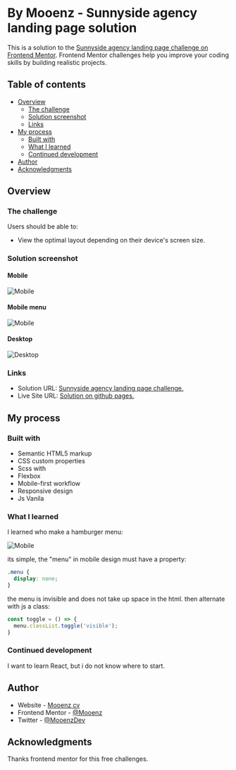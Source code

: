 # By Mooenz - Sunnyside agency landing page solution

This is a solution to the [Sunnyside agency landing page challenge on Frontend Mentor](https://www.frontendmentor.io/challenges/sunnyside-agency-landing-page-7yVs3B6ef). Frontend Mentor challenges help you improve your coding skills by building realistic projects.

## Table of contents

- [Overview](#overview)
  - [The challenge](#the-challenge)
  - [Solution screenshot](#solution-screenshot)
  - [Links](#links)
- [My process](#my-process)
  - [Built with](#built-with)
  - [What I learned](#what-i-learned)
  - [Continued development](#continued-development)
- [Author](#author)
- [Acknowledgments](#acknowledgments)

## Overview

### The challenge

Users should be able to:

- View the optimal layout depending on their device's screen size.

### Solution screenshot

#### Mobile

![Mobile](./solution-capture/mooenz-mobile-solution.png)


#### Mobile menu

![Mobile](./solution-capture/mooenz-mobile-menu-solution.png)

#### Desktop

![Desktop](./solution-capture/mooenz-desktop-solution.png)


### Links

- Solution URL: [Sunnyside agency landing page challenge.]()
- Live Site URL: [Solution on github pages.](https://mooenz.github.io/Frontend-portafolio/sunnyside-agency-landing-page-main/)

## My process

### Built with

- Semantic HTML5 markup
- CSS custom properties
- Scss with 
- Flexbox
- Mobile-first workflow
- Responsive design
- Js Vanila

### What I learned

I learned who make a hamburger menu:

![Mobile](./solution-capture/mooenz-mobile-menu-solution.png)

its simple, the "menu" in mobile design must have a property:  

```css
.menu {
  display: none;
}
```
the menu is invisible and does not take up space in the html. then alternate with js a class:

```js
const toggle = () => {
  menu.classList.toggle('visible');
}
```

### Continued development

I want to learn React, but i do not know where to start.

## Author

- Website - [Mooenz cv](https://mooenz.github.io/Curriculum-Vitae/)
- Frontend Mentor - [@Mooenz](https://www.frontendmentor.io/profile/Mooenz)
- Twitter - [@MooenzDev](https://www.twitter.com/MooenzDev)

## Acknowledgments

Thanks frontend mentor for this free challenges.